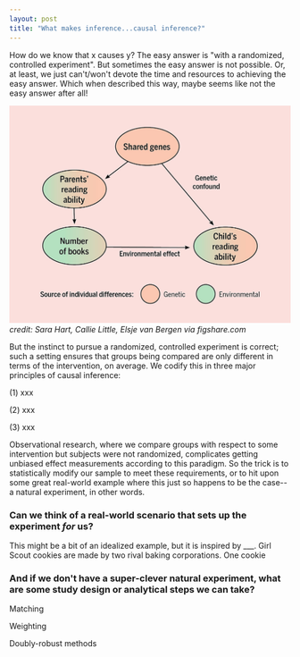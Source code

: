 ```yaml
---
layout: post
title: "What makes inference...causal inference?"
---
```

How do we know that x causes y? The easy answer is "with a randomized, controlled experiment". But sometimes the easy answer is not possible. Or, at least, we just can't/won't devote the time and resources to achieving the easy answer. Which when described this way, maybe seems like not the easy answer after all!

![The classic boogeyman of epidemiology/economics: confounding/omitted variable bias](/assets/img/confound.jpg)
*credit: Sara Hart, Callie Little, Elsje van Bergen via figshare.com*

But the instinct to pursue a randomized, controlled experiment is correct; such a setting ensures that groups being compared are only different in terms of the intervention, on average. We codify this in three major principles of causal inference:

(1) xxx

(2) xxx
  
(3) xxx

Observational research, where we compare groups with respect to some intervention but subjects were not randomized, complicates getting unbiased effect measurements according to this paradigm. So the trick is to statistically modify our sample to meet these requirements, or to hit upon some great real-world example where this just so happens to be the case--a natural experiment, in other words.  

### Can we think of a real-world scenario that sets up the experiment *for* us?

This might be a bit of an idealized example, but it is inspired by ___. Girl Scout cookies are made by two rival baking corporations. One cookie

### And if we don't have a super-clever natural experiment, what are some study design or analytical steps we can take?

Matching

Weighting

Doubly-robust methods